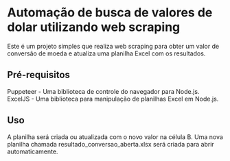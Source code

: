 # Automação de busca de valores de dolar utilizando web scraping

Este é um projeto simples que realiza web scraping para obter um valor de conversão de moeda e atualiza uma planilha Excel com os resultados.

## Pré-requisitos

Puppeteer - Uma biblioteca de controle do navegador para Node.js. </br>
ExcelJS - Uma biblioteca para manipulação de planilhas Excel em Node.js.


## Uso

A planilha será criada ou atualizada com o novo valor na célula B.
Uma nova planilha chamada resultado_conversao_aberta.xlsx será criada para abrir automaticamente.
